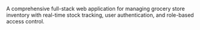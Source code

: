 
A comprehensive full-stack web application for managing grocery store inventory with real-time stock tracking, user authentication, and role-based access control.
